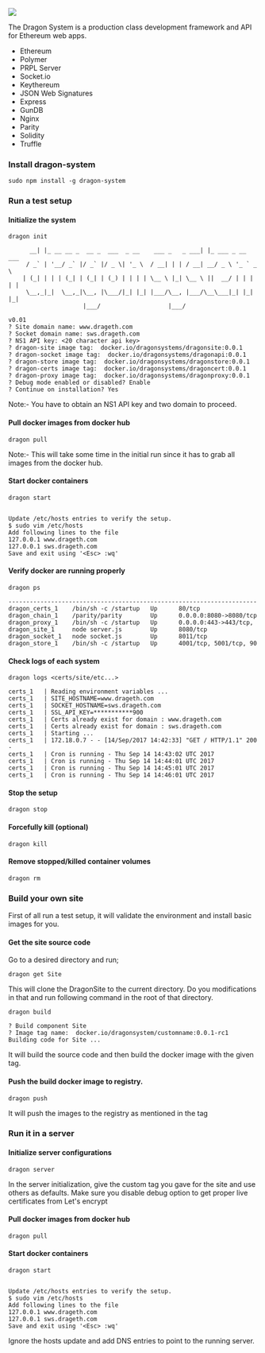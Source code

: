 ![](http://i.imgur.com/NjzAc7S.png)

The Dragon System is a production class development framework and API for Ethereum web apps.

* Ethereum
* Polymer
* PRPL Server
* Socket.io
* Keythereum 
* JSON Web Signatures
* Express
* GunDB
* Nginx
* Parity
* Solidity
* Truffle


### Install dragon-system

`sudo npm install -g dragon-system`

### Run a test setup

#### Initialize the system

`dragon init`

```         _                                             _                     
      __| |_ __ __ _  __ _  ___  _ __    ___ _   _ ___| |_ ___ _ __ ___      
     / _` | '__/ _` |/ _` |/ _ \| '_ \  / __| | | / __| __/ _ \ '_ ` _ \     
    | (_| | | | (_| | (_| | (_) | | | | \__ \ |_| \__ \ ||  __/ | | | | |    
     \__,_|_|  \__,_|\__, |\___/|_| |_| |___/\__, |___/\__\___|_| |_| |_|    
                     |___/                   |___/                           
                                                                   v0.01
? Site domain name: www.drageth.com
? Socket domain name: sws.drageth.com
? NS1 API key: <20 character api key>
? dragon-site image tag:  docker.io/dragonsystems/dragonsite:0.0.1
? dragon-socket image tag:  docker.io/dragonsystems/dragonapi:0.0.1
? dragon-store image tag:  docker.io/dragonsystems/dragonstore:0.0.1
? dragon-certs image tag:  docker.io/dragonsystems/dragoncert:0.0.1
? dragon-proxy image tag:  docker.io/dragonsystems/dragonproxy:0.0.1
? Debug mode enabled or disabled? Enable
? Continue on installation? Yes
```

Note:-  You have to obtain an NS1 API key and two domain to proceed. 

#### Pull docker images from docker hub

`dragon pull`

Note:- This will take some time in the initial run since it has to grab all images from the docker hub.

#### Start docker containers

`dragon start`

```Starting up docker containers ... 

Update /etc/hosts entries to verify the setup.
$ sudo vim /etc/hosts
Add following lines to the file
127.0.0.1 www.drageth.com
127.0.0.1 sws.drageth.com
Save and exit using '<Esc> :wq'
```

#### Verify docker are running properly

`dragon ps`

```     Name               Command         State            Ports                                  
----------------------------------------------------------------------
dragon_certs_1    /bin/sh -c /startup   Up      80/tcp                                                                 
dragon_chain_1    /parity/parity        Up      0.0.0.0:8080->8080/tcp
dragon_proxy_1    /bin/sh -c /startup   Up      0.0.0.0:443->443/tcp, 
dragon_site_1     node server.js        Up      8080/tcp                                                               
dragon_socket_1   node socket.js        Up      8011/tcp                                                               
dragon_store_1    /bin/sh -c /startup   Up      4001/tcp, 5001/tcp, 90
```

#### Check logs of each system

`dragon logs <certs/site/etc...>`

```Attaching to dragon_certs_1
certs_1   | Reading environment variables ...
certs_1   | SITE_HOSTNAME=www.drageth.com
certs_1   | SOCKET_HOSTNAME=sws.drageth.com
certs_1   | SSL_API_KEY=***********900
certs_1   | Certs already exist for domain : www.drageth.com
certs_1   | Certs already exist for domain : sws.drageth.com
certs_1   | Starting ... 
certs_1   | 172.18.0.7 - - [14/Sep/2017 14:42:33] "GET / HTTP/1.1" 200 -
certs_1   | Cron is running - Thu Sep 14 14:43:02 UTC 2017
certs_1   | Cron is running - Thu Sep 14 14:44:01 UTC 2017
certs_1   | Cron is running - Thu Sep 14 14:45:01 UTC 2017
certs_1   | Cron is running - Thu Sep 14 14:46:01 UTC 2017
```

#### Stop the setup 

`dragon stop`

#### Forcefully kill (optional)

`dragon kill`

#### Remove stopped/killed container volumes

`dragon rm`

### Build your own site

First of all run a test setup, it will validate the environment and install basic images for you.

#### Get the site source code

Go to a desired directory and run;

`dragon get Site`

This will clone the DragonSite to the current directory. Do you modifications in that and run following command in the root of that directory.

`dragon build`

```[localhost DragonSite]$ dragon build
? Build component Site
? Image tag name:  docker.io/dragonsystem/customname:0.0.1-rc1
Building code for Site ... 
```

It will build the source code and then build the docker image with the given tag.

#### Push the build docker image to registry.

`dragon push` 

It will push the images to the registry as mentioned in the tag

### Run it in a server

#### Initialize server configurations

`dragon server`

In the server initialization, give the custom tag you gave for the site and use others as defaults. Make sure you disable debug option to get proper live certificates from Let's encrypt

#### Pull docker images from docker hub

`dragon pull`

#### Start docker containers

`dragon start`

```Starting up docker containers ... 

Update /etc/hosts entries to verify the setup.
$ sudo vim /etc/hosts
Add following lines to the file
127.0.0.1 www.drageth.com
127.0.0.1 sws.drageth.com
Save and exit using '<Esc> :wq'
```

Ignore the hosts update and add DNS entries to point to the running server.
